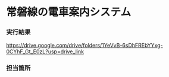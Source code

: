# 常磐線の電車案内システム

### 実行結果
https://drive.google.com/drive/folders/1YeVvB-6sDhFREbYYxg-0CYhF_Gt_E0zL?usp=drive_link

### 担当箇所

